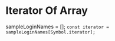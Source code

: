 Iterator Of Array
================
sampleLoginNames = [];
`const iterator = sampleLoginNames[Symbol.iterator];`